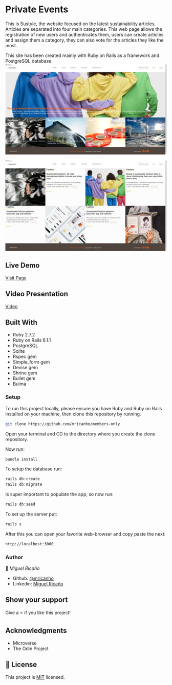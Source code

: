 # Private Events

This is Sustyle, the website focused on the latest sustainability articles. Articles are separated into four main categories. This web page allows the registration of new users and authenticates them, users can create articles and assign them a category, they can also vote for the articles they like the most.

This site has been created mainly with Ruby on Rails as a framework and PostgreSQL database.
![screenshot](./code.jpeg)

![screenshot](./code2.jpeg)
## Live Demo

<a href="https://vast-shore-82501.herokuapp.com/">Visit Page</a>

## Video Presentation

<a href="https://www.loom.com/share/19db9ed1023545daa7868b08bbbc96d4">Video</a>

## Built With

- Ruby 2.7.2
- Ruby on Rails 6.1.1
- PostgreSQL
- Sqlite
- Rspec gem
- Simple_form gem
- Devise gem
- Shrine gem
- Bullet gem
- Bulma 

### Setup

To run this project locally, please ensure you have Ruby and Ruby on Rails installed on your machine, then clone this repository by running.

```bash
git clone https://github.com/mricanho/members-only
```
Open your terminal and CD to the directory where you create the clone repository.

Now run:

```bash
bundle install
```
To setup the database run:

```bash
rails db:create
rails db:migrate
```
Is super important to populate the app, so now run:
```bash
rails db:seed
```
To set up the server put:
```bash
rails s
```
After this you can open your favorite web-browser and copy paste the next:

```bash
http://localhost:3000
```
### Author

👤 *Miguel Ricaño*

- Github: [@mricanho](https://github.com/mricanho)
- Linkedin: [Miguel Ricaño](https://www.linkedin.com/in/mricanho/)

## Show your support

Give a ⭐️ if you like this project!

## Acknowledgments

- Microverse
- The Odin Project

## 📝 License

This project is [MIT](LICENSE) licensed.